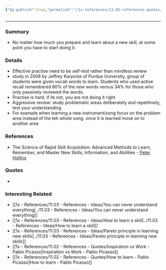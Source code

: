 ```yaml
---
{"dg-publish":true,"permalink":"/1x-references/11-02-references-quotes/secret-to-learning-a-skill-is-to-practise-deliberately/","dgHomeLink":true,"dgPassFrontmatter":false,"dgShowBacklinks":true,"dgShowLocalGraph":false,"dgShowInlineTitle":true}
---
```


---

### Summary
- No matter how much you prepare and learn about a new skill, at some point you have to start doing it.

### Details
- Effective practise need to be self-test rather than mindless review
- study in 2008 by Jeffrey Karpicke of Purdue University, group of students were given vocab words to learn. Students who used active recall remembered 80% of the new words versus 34% for those who only passively reviewed the words.
- Practise is hard. if its not, you are not doing it right
- Aggressive review: study problematic areas deliberately and repetitively, test your understanding
- For example when learning a new instrument/song focus on the problem area instead of the teh whole song. once it is learned move on to another area

### References
- The Science of Rapid Skill Acquisition: Advanced Methods to Learn, Remember, and Master New Skills, Information, and Abilities - [Peter Hollins](https://www.goodreads.com/author/show/16593818.Peter_Hollins)

### Quotes
-

### Interesting Related
- [[1x - References/11.03 - References - Ideas/You can never understand everything|../11.03 - References - Ideas/You can never understand everything]]
- [[1x - References/11.03 - References - Ideas/How to learn a skill|../11.03 - References - Ideas/How to learn a skill]]
- [[1x - References/11.03 - References - Ideas/Pareto principle in learning new skills|../11.03 - References - Ideas/Pareto principle in learning new skills]]
- [[1x - References/11.02 - References - Quotes/Inspiration vs Work - Pablo Picasso|Inspiration vs Work - Pablo Picasso]]
- [[1x - References/11.02 - References - Quotes/How to learn - Pablo Picasso|How to learn - Pablo Picasso]]